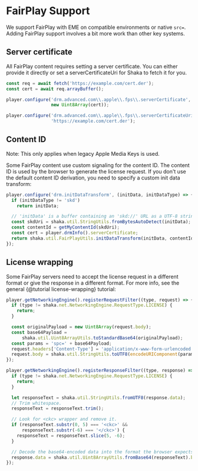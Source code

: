 # FairPlay Support

We support FairPlay with EME on compatible environments or native `src=`.
Adding FairPlay support involves a bit more work than other key systems.

## Server certificate

All FairPlay content requires setting a server certificate. You can either
provide it directly or set a serverCertificateUri for Shaka to fetch it for
you.

```js
const req = await fetch('https://example.com/cert.der');
const cert = await req.arrayBuffer();

player.configure('drm.advanced.com\\.apple\\.fps\\.serverCertificate',
                 new Uint8Array(cert));
```

```js
player.configure('drm.advanced.com\\.apple\\.fps\\.serverCertificateUri',
                 'https://example.com/cert.der');
```

## Content ID

Note: This only applies when legacy Apple Media Keys is used.

Some FairPlay content use custom signaling for the content ID.  The content ID
is used by the browser to generate the license request.  If you don't use the
default content ID derivation, you need to specify a custom init data transform:

```js
player.configure('drm.initDataTransform', (initData, initDataType) => {
  if (initDataType != 'skd')
    return initData;

  // 'initData' is a buffer containing an 'skd://' URL as a UTF-8 string.
  const skdUri = shaka.util.StringUtils.fromBytesAutoDetect(initData);
  const contentId = getMyContentId(skdUri);
  const cert = player.drmInfo().serverCertificate;
  return shaka.util.FairPlayUtils.initDataTransform(initData, contentId, cert);
});
```

## License wrapping

Some FairPlay servers need to accept the license request in a different format
or give the response in a different format.  For more info, see the general
{@tutorial license-wrapping} tutorial:

```js
player.getNetworkingEngine().registerRequestFilter((type, request) => {
  if (type != shaka.net.NetworkingEngine.RequestType.LICENSE) {
    return;
  }

  const originalPayload = new Uint8Array(request.body);
  const base64Payload =
      shaka.util.Uint8ArrayUtils.toStandardBase64(originalPayload);
  const params = 'spc=' + base64Payload;
  request.headers['Content-Type'] = 'application/x-www-form-urlencoded';
  request.body = shaka.util.StringUtils.toUTF8(encodeURIComponent(params));
});

player.getNetworkingEngine().registerResponseFilter((type, response) => {
  if (type != shaka.net.NetworkingEngine.RequestType.LICENSE) {
    return;
  }

  let responseText = shaka.util.StringUtils.fromUTF8(response.data);
  // Trim whitespace.
  responseText = responseText.trim();

  // Look for <ckc> wrapper and remove it.
  if (responseText.substr(0, 5) === '<ckc>' &&
      responseText.substr(-6) === '</ckc>') {
    responseText = responseText.slice(5, -6);
  }

  // Decode the base64-encoded data into the format the browser expects.
  response.data = shaka.util.Uint8ArrayUtils.fromBase64(responseText).buffer;
});
```

